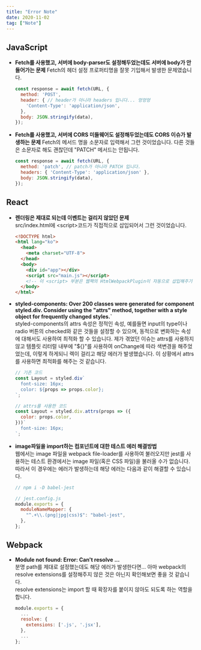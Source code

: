 ```yaml
---
title: "Error Note"
date: 2020-11-02
tag: ["Note"]
---
```


## JavaScript

- **Fetch를 사용했고, 서버에 body-parser도 설정해두었는데도 서버에 body가 안들어가는 문제**
  Fetch의 헤더 설정 프로퍼티명을 잘못 기입해서 발생한 문제였습니다.

  ```js
  const response = await fetch(URL, {
    method: 'POST',
    header: { // header가 아니라 headers 입니다... 엉엉엉
      'Content-Type': 'application/json',
    },
    body: JSON.stringify(data),
  });
  ```

- **Fetch를 사용했고, 서버에 CORS 미들웨어도 설정해두었는데도 CORS 이슈가 발생하는 문제**
  Fetch의 메서드 명을 소문자로 입력해서 그런 것이었습니다. 다른 것들은 소문자로 해도 괜찮던데 "PATCH" 메서드는 안됩니다.

  ```js
  const response = await fetch(URL, {
    method: 'patch', // patch가 아니라 PATCH 입니다.
    headers: { 'Content-Type': 'application/json' },
    body: JSON.stringify(data),
  });
  ```

## React

- **렌더링은 제대로 되는데 이벤트는 걸리지 않았던 문제**  
  src/index.html에 \<script\>코드가 직접적으로 삽입되어서 그런 것이었습니다.

    ```html
    <!DOCTYPE html>
    <html lang="ko">
      <head>
        <meta charset="UTF-8">
      </head>
      <body>
        <div id="app"></div>
        <script src="main.js"></script>
        <!-- 이 <script> 부분은 웹팩의 HtmlWebpackPlugin이 자동으로 삽입해주기 때문에 없어야 함 -->
      </body>
    </html>
    ```

- **styled-components: Over 200 classes were generated for component styled.div. Consider using the "attrs" method, together with a style object for frequently changed styles.`**  
  styled-components의 attrs 속성은 정적인 속성, 예를들면 input의 type이나 radio 버튼의 checked와 같은 것들을 설정할 수 있으며, 동적으로 변화하는 속성에 대해서도 사용하여 최적화 할 수 있습니다. 제가 겪었던 이슈는 attrs를 사용하지 않고 템플릿 리터럴 내부에 "${}"를 사용하여 onChange에 따라 색변경을 해주었었는데, 이렇게 하게되니 렉이 걸리고 해당 에러가 발생했습니다. 이 상황에서 attrs를 사용하면 최적화를 해주는 것 같습니다.

    ```js
    // 기존 코드
    const Layout = styled.div`
      font-size: 16px;
      color: ${props => props.color};
    `;

    // attrs를 사용한 코드
    const Layout = styled.div.attrs(props => ({
      color: props.color,
    }))`
      font-size: 16px;
    `;
    ```

- **image파일을 import하는 컴포넌트에 대한 테스트 에러 해결방법**  
  웹에서는 image 파일을 webpack file-loader를 사용하여 불러오지만 jest를 사용하는 테스트 환경에서는 image 파일(혹은 CSS 파일)을 불러올 수가 없습니다. 따라서 이 경우에는 에러가 발생하는데 해당 에러는 다음과 같이 해결할 수 있습니다.

    ```js
    // npm i -D babel-jest
    
    // jest.config.js
    module.exports = {
      moduleNameMapper: {
        "^.+\\.(png|jpg|css)$": "babel-jest",
      },
    };
    ```

## Webpack

- **Module not found: Error: Can't resolve ...**  
  분명 path를 제대로 설정했는데도 해당 에러가 발생한다면... 아마 webpack의 resolve extensions를 설정해주지 않은 것은 아닌지 확인해보면 좋을 것 같습니다.  
  resolve extensions는 import 할 때 확장자를 붙이지 않아도 되도록 하는 역할을 합니다.

    ```js
    module.exports = {
      ...
      resolve: {
        extensions: ['.js', '.jsx'],
      },
      ...
    };
    ```
